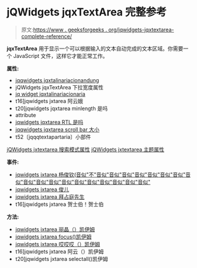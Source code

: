 # jQWidgets jqxTextArea 完整参考

> 原文:[https://www . geeksforgeeks . org/jqwidgets-jqxtextarea-complete-reference/](https://www.geeksforgeeks.org/jqwidgets-jqxtextarea-complete-reference/)

**jqxTextArea** 用于显示一个可以根据输入的文本自动完成的文本区域。你需要一个 JavaScript 文件，这样它才能正常工作。

**属性:**

*   [jqqwidgets jqxtalinariacionandung](https://www.geeksforgeeks.org/jqwidgets-jqxtextarea-disabled-property/)
*   jQWidgets jqxTextArea 下拉宽度属性
*   [jq widget jqxtalinariacionaria](https://www.geeksforgeeks.org/jqwidgets-jqxtextarea-height-property/)
*   t16]jqwidgets jxtarea 阿云娥
*   t20]jqwidgets jqxtarea minlength 是吗
*   attribute
*   [jqwidgets jqxtarea RTL 是吗](https://www.geeksforgeeks.org/jqwidgets-jqxtextarea-rtl-property/)
*   [jqqwidgets jqxtarea scroll bar 大小](https://www.geeksforgeeks.org/jqwidgets-jqxtextarea-scrollbarsize-property/)
*   t52〔jqqqtextapartaria〕小部件

[jQWidgets jxtextarea 搜索模式属性](https://www.geeksforgeeks.org/jqwidgets-jqxtextarea-searchmode-property/)
[jQWidgets jxtextarea 主题属性](https://www.geeksforgeeks.org/jqwidgets-jqxtextarea-theme-property/)

**事件:**

*   [jqwidgets jxtarea 杨俊钦(音似"不"音似"音似"音似"音似"音似"音似"音似"音似"音似"音似"音似"音似"音似"音似"音似"音似"音似"音似"](https://www.geeksforgeeks.org/jqwidgets-jqxtextarea-change-event/)
*   [jqwidgets jxtarea 俊儿](https://www.geeksforgeeks.org/jqwidgets-jqxtextarea-close-event/)
*   [jqwidgets jxtarea 拜占庭先生](https://www.geeksforgeeks.org/jqwidgets-jqxtextarea-open-event/)
*   t16]jqwidgets jxtarea 贺士伯！贺士伯

**方法:**

*   [jqwidgets jxtarea 丽晶（）凯伊姆](https://www.geeksforgeeks.org/jqwidgets-jqxtextarea-destroy-method/)
*   [jqwidgets jxtarea focus()凯伊姆](https://www.geeksforgeeks.org/jqwidgets-jqxtextarea-focus-method/)
*   [jqwidgets jxtarea 哎哎哎（）凯伊姆](https://www.geeksforgeeks.org/jqwidgets-jqxtextarea-refresh-method/)
*   t16]jqwidgets jxtarea 阿云（）凯伊姆
*   t20]jqwidgets jxtarea selectall()凯伊姆